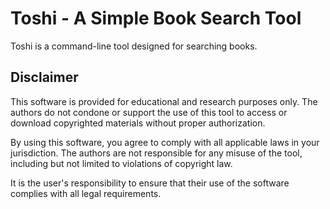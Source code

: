 # Toshi - A Simple Book Search Tool

Toshi is a command-line tool designed for searching books.

## Disclaimer

This software is provided for educational and research purposes only. The authors do not condone or support the use of this tool to access or download copyrighted materials without proper authorization.

By using this software, you agree to comply with all applicable laws in your jurisdiction. The authors are not responsible for any misuse of the tool, including but not limited to violations of copyright law.

It is the user's responsibility to ensure that their use of the software complies with all legal requirements.

